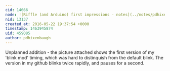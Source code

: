 ```yaml
---
cid: 14666
node: ![Riffle (and Arduino) first impressions - notes](../notes/pdhixenbaugh/05-22-2016/riffle-and-arduino-first-impressions-notes)
nid: 13137
created_at: 2016-05-22 19:37:54 +0000
timestamp: 1463945874
uid: 459085
author: pdhixenbaugh
---
```


Unplanned addition - the picture attached shows the first version of my 'blink mod' timing, which was hard to distinquish from the default blink. The version in my github blinks twice rapidly, and pauses for a second.